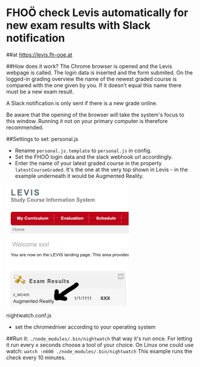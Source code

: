 # FHOÖ check Levis automatically for new exam results with Slack notification
##at https://levis.fh-ooe.at

##How does it work?
The Chrome browser is opened and the Levis webpage is called. The login data is inserted and the form submited. On the logged-in grading overview the name of the newest graded course is compared with the one given by you. If it doesn't equal this name there must be a new exam result.

A Slack notification is only sent if there is a new grade online.

Be aware that the opening of the browser will take the system's focus to this window. Running it not on your primary computer is therefore recommended.

##Settings to set:
personal.js
- Rename `personal.js.template` to `personal.js` in config. 
- Set the FHOÖ login data and the slack webhook url accordingly.
- Enter the name of your latest graded course in the property `latestCourseGraded`. It's the one at the very top shown in Levis - in the example underneath it would be Augmented Reality.

![Screenshot](/screenshot.png)


nightwatch.conf.js
- set the chromedriver according to your operating system

##Run it:
`./node_modules/.bin/nightwatch`
that way it's run once.
For letting it run every x seconds choose a tool of your choice. 
On Linux one could use watch:
`watch -n600 ./node_modules/.bin/nightwatch`
This example runs the check every 10 minutes.

